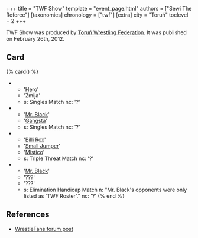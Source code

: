 +++
title = "TWF Show"
template = "event_page.html"
authors = ["Sewi The Referee"]
[taxonomies]
chronology = ["twf"]
[extra]
city = "Toruń"
toclevel = 2
+++

TWF Show was produced by [Toruń Wrestling Federation](@/o/twf.md). It was published on February 26th, 2012.

## Card 

{% card() %}
- - '[Hero](@/w/pj-blake.md)'
  - 'Żmija'
  - s: Singles Match
    nc: '?'
- - '[Mr. Black](@/w/mr-black.md)'
  - '[Gangsta](@/w/gangsta.md)'
  - s: Singles Match
    nc: '?'
- - '[Billi Rox](@/w/corin-mear.md)'
  - '[Small Jumper](@/small-jumper.md)'
  - '[Mistico](@/w/mistico.md)'
  - s: Triple Threat Match
    nc: '?'
- - '[Mr. Black](@/w/mr-black.md)'
  - '???'
  - '???'
  - s: Elimination Handicap Match
    n: "Mr. Black's opponents were only listed as 'TWF Roster'."
    nc: '?'
{% end %}

## References

* [WrestleFans forum post](https://wrestlefans.pl/forum/viewtopic.php?f=59&t=28237)
